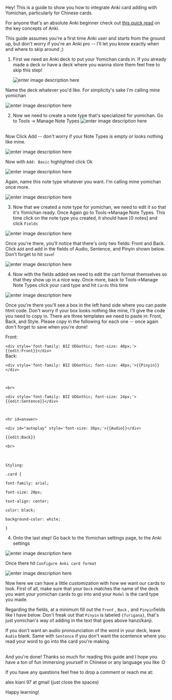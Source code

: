 
Hey! This is a guide to show you how to integrate Anki card adding with Yomichan, particularly for Chinese cards. 

For anyone that's an absolute Anki beginner check out [this quick read](https://docs.ankiweb.net/getting-started.html#key-concepts) on the key concepts of Anki. 

This guide assumes you're a first time Anki user and starts from the ground up, but don't worry if you're an Anki pro -- I'll let you know exactly when and where to skip around ;)


1. First we need an Anki deck to put your Yomichan cards in. If you already made a deck or have a deck where you wanna store them feel free to skip this step!

     
     ![enter image description here](https://imgur.com/Us42sNE.jpg)

Name the deck whatever you'd like. For simplicity's sake I'm calling mine yomichan

![enter image description here](https://imgur.com/K4oO39b.jpg)


2. Now we need to create a note type that's specialized for yomichan. Go to Tools -> Manage Note Types
	![enter image description here](https://imgur.com/OW7uVOm.jpg)


<br/>
Now Click Add -- don't worry if your Note Types is empty or looks nothing like mine. 

![enter image description here](https://imgur.com/zOocOfk.jpg)

Now with `Add: Basic` highlighted click Ok

![enter image description here](https://imgur.com/QLoY7iv.jpg)

Again, name this note type whatever you want. I'm calling mine yomichan once more.

   ![enter image description here](https://imgur.com/xOmd50B.jpg)

3. Now that we created a note type for yomichan, we need to edit it so that it's Yomichan ready. Once Again go to Tools->Manage Note Types. This time click on the note type you created, it should have [0 notes] and click `Fields`

![enter image description here](https://imgur.com/YsImSVV.jpg)

Once you're there, you'll notice that there's only two fields: Front and Back. Click `Add` and add in the fields of Audio, Sentence, and Pinyin shown below. Don't forget to hit `Save`!

![enter image description here](https://imgur.com/luYqn98.jpg)

4. Now with the fields added we need to edit the cart format themselves so that they show up in a nice way. Once more, back to Tools->Manage Note Types click your card type and hit `Cards` this time

![enter image description here](https://imgur.com/a5nksT5.jpg)

Once you're there you'll see a box in the left hand side where you can paste html code. Don't worry if your box looks nothing like mine, I'll give the code you need to copy in. There are three templates we need to paste in: Front, Back, and Style. Please copy in the following for each one -- once again don't forget to save when you're done!

Front:

`<div style='font-family: BIZ UDGothic; font-size: 48px;'>{{edit:Front}}</div>`
<br/>
Back:

    <div style='font-family: BIZ UDGothic; font-size: 48px;'>{{Pinyin}}</div>
    
      
    
    <br>
    
    <div style='font-family: BIZ UDGothic; font-size: 24px;'>{{edit:Sentence}}</div>
    
      
    
    <hr id=answer>
    
    <div id="autoplay" style='font-size: 36px;'>{{Audio}}</div>
    
    {{edit:Back}}
    
    <br>

<br/>

    Styling:
    
    .card {
    
    font-family: arial;
    
    font-size: 20px;
    
    text-align: center;
    
    color: black;
    
    background-color: white;
    
    }

4. Onto the last step! Go back to the Yomichan settings page, to the Anki settings

![enter image description here](https://imgur.com/lfUDbd9.jpg)

Once there hit `Configure Anki card format`

![enter image description here](https://imgur.com/VlhhyXY.jpg)

Now here we can have a little customization with how we want our cards to look. First of all, make sure that your `Deck` matches the name of the deck you want your yomichan cards to go into and your `Model` is the card type you made. 

Regarding the fields, at a minimum fill out the `Front` , `Back` , and `Pinyin`fields like I have below. Don't freak out that `Pinyin` is labeled `{furigana}`, that's just yomichan's way of adding in the text that goes above hanzi/kanji.

If you don't want an audio pronounciation of the word in your deck, leave `Audio` blank. Same with `Sentence` if you don't want the scentence where you read your word to go into the card you're making. 


<br/>
And you're done! Thanks so much for reading this guide and I hope you have a ton of fun immersing yourself in Chinese or any language you like :D 

If you have any questions feel free to drop a comment or reach me at:

alex kiani 97 at gmail  (just close the spaces)

Happy learning!